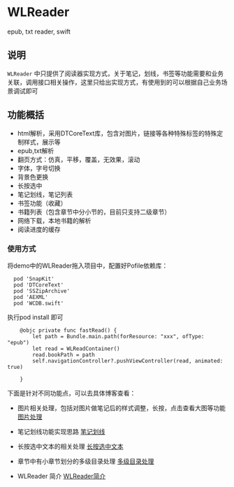 # WLReader
epub, txt reader, swift


## 说明
`WLReader` 中只提供了阅读器实现方式，关于笔记，划线，书签等功能需要和业务关联，调用接口相关操作，这里只给出实现方式，有使用到的可以根据自己业务场景调试即可

## 功能概括

* html解析，采用DTCoreText库，包含对图片，链接等各种特殊标签的特殊定制样式，展示等
* epub,txt解析
* 翻页方式：仿真，平移，覆盖，无效果，滚动
* 字体，字号切换
* 背景色更换
* 长按选中
* 笔记划线，笔记列表
* 书签功能（收藏）
* 书籍列表（包含章节中分小节的，目前只支持二级章节）
* 网络下载，本地书籍的解析
* 阅读进度的缓存


### 使用方式

将demo中的WLReader拖入项目中，配置好Pofile依赖库：
```
  pod 'SnapKit'
  pod 'DTCoreText'
  pod 'SSZipArchive'
  pod 'AEXML'
  pod 'WCDB.swift'
```
执行pod install 即可

```
    @objc private func fastRead() {
        let path = Bundle.main.path(forResource: "xxx", ofType: "epub")
        let read = WLReadContainer()
        read.bookPath = path
        self.navigationController?.pushViewController(read, animated: true)
        
    }

```
下面是针对不同功能点，可以去具体博客查看：
* 图片相关处理，包括对图片做笔记后的样式调整，长按，点击查看大图等功能
[图片处理](https://juejin.cn/post/7390769366427729947)

* 笔记划线功能实现思路
[笔记划线](https://juejin.cn/post/7388063496199749670)

* 长按选中文本的相关处理
[长按选中文本](https://juejin.cn/post/7388063496199667750)

* 章节中有小章节划分的多级目录处理
[多级目录处理](https://juejin.cn/post/7383737173910470671)

* WLReader 简介
[WLReader简介](https://juejin.cn/user/3192637497028621/posts)

